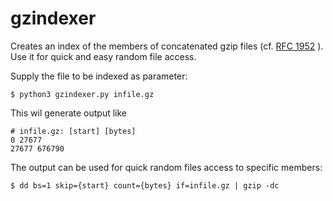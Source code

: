 # gzindexer

Creates an index of the members of concatenated gzip files (cf. [RFC 1952](https://tools.ietf.org/html/rfc1952) ). Use it for quick and easy random file access.

Supply the file to be indexed as parameter:
```
$ python3 gzindexer.py infile.gz
```

This wil generate output like
```
# infile.gz: [start] [bytes]
0 27677
27677 676790
```

The output can be used for quick random files access to specific members:
```
$ dd bs=1 skip={start} count={bytes} if=infile.gz | gzip -dc
```
